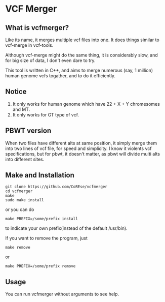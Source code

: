 # VCF Merger
## What is vcfmerger?
Like its name, it merges multiple vcf files into one. It does things similar to vcf-merge in vcf-tools.

Although vcf-merge might do the same thing, it is considerably slow, and for big size of data, I don't even dare to try.

This tool is written in C++, and aims to merge numerous (say, 1 million) human genome vcfs togather, and to do it efficiently.

## Notice
1. It only works for human genome which have 22 + X + Y chromesomes and MT.
2. It only works for GT type of vcf.

## PBWT version
When two files have different alts at same position, it simply merge them into two lines of vcf file, for speed and simplicity. I know it violents vcf specifications, but for pbwt, it doesn't matter, as pbwt will divide multi alts into different sites.

## Make and Installation
```
git clone https://github.com/CoREse/vcfmerger
cd vcfmerger
make
sudo make install
```

or you can do

```
make PREFIX=/some/prefix install
```

to indicate your own prefix(instead of the default /usr/bin).

If you want to remove the program, just

```
make remove
```

or

```
make PREFIX=/some/prefix remove
```

## Usage
You can run vcfmerger without arguments to see help.
